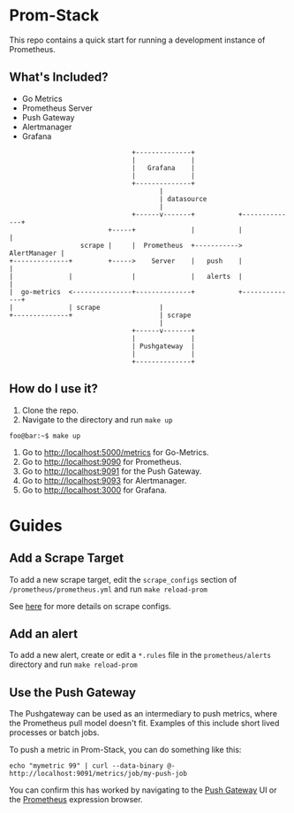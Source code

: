 # Prom-Stack

This repo contains a quick start for running a development instance of Prometheus.  

## What's Included?

* Go Metrics
* Prometheus Server
* Push Gateway
* Alertmanager
* Grafana

```
                               +--------------+
                               |              |
                               |   Grafana    |
                               |              |
                               +--------------+
                                      |
                                      | datasource
                                      |
                               +------v-------+           +--------------+
                         +-----+              |           |              |
                  scrape |     |  Prometheus  +-----------> AlertManager |
+--------------+         +----->    Server    |   push    |              |
|              |               |              |   alerts  |              |
|  go-metrics  <---------------+--------------+           +--------------+
|              | scrape               |
+--------------+                      | scrape
                                      |
                               +------v-------+
                               |              |
                               | Pushgateway  |
                               |              |
                               +--------------+
```

## How do I use it?

1. Clone the repo.
1. Navigate to the directory and run `make up`
```console
foo@bar:~$ make up
```
1. Go to [http://localhost:5000/metrics](http://localhost:5000/metrics) for Go-Metrics.
1. Go to [http://localhost:9090](http://localhost:9090) for Prometheus.  
1. Go to [http://localhost:9091](http://localhost:9091) for the Push Gateway.  
1. Go to [http://localhost:9093](http://localhost:9093) for Alertmanager.
1. Go to [http://localhost:3000](http://localhost:3000) for Grafana.

# Guides
## Add a Scrape Target

To add a new scrape target, edit the `scrape_configs` section of `/prometheus/prometheus.yml` and run `make reload-prom`

See [here](https://prometheus.io/docs/operating/configuration/#%3Cscrape_config%3E) for more details on scrape configs.

## Add an alert

To add a new alert, create or edit a `*.rules` file in the `prometheus/alerts` directory and run `make reload-prom`

## Use the Push Gateway

The Pushgateway can be used as an intermediary to push metrics, where the Prometheus pull model doesn't fit.  Examples
of this include short lived processes or batch jobs.

To push a metric in Prom-Stack, you can do something like this:

`echo "mymetric 99" | curl --data-binary @- http://localhost:9091/metrics/job/my-push-job`

You can confirm this has worked by navigating to the [Push Gateway](http://localhost:9091) UI or the [Prometheus](http://localhost:9090) expression browser.
